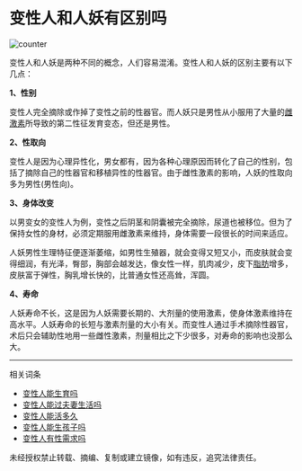 # 变性人和人妖有区别吗

![counter](//baike.pcbaby.com.cn/action/counter.jsp?id=60475&type=4)

变性人和人妖是两种不同的概念，人们容易混淆。变性人和人妖的区别主要有以下几点：

**1、性别**

变性人完全摘除或作掉了变性之前的性器官。而人妖只是男性从小服用了大量的[雌激素](//baike.pcbaby.com.cn/qzbd/12514.html)所导致的第二性征发育变态，但还是男性。

**2、性取向**

变性人是因为心理异性化，男女都有，因为各种心理原因而转化了自己的性别，包括了摘除自己的性器官和移植异性的性器官。由于雌性激素的影响，人妖的性取向多为男性(男性向)。

**3、身体改变**

以男变女的变性人为例，变性之后阴茎和阴囊被完全摘除，尿道也被移位。但为了保持女性的身材，必须定期服用雌激素来维持，身体需要一段很长的时间来适应。

人妖男性生理特征便逐渐萎缩，如男性生殖器，就会变得又短又小，而皮肤就会变得细润，有光泽，臀部，胸部会越发达，像女性一样，肌肉减少，皮下[脂肪](//baike.pcbaby.com.cn/qzbd/6863.html)增多，皮肤富于弹性，胸乳增长快的，比普通女性还高耸，浑圆。

**4、寿命**

人妖寿命不长，这是因为人妖需要长期的、大剂量的使用激素，使身体激素维持在高水平。人妖寿命的长短与激素剂量的大小有关。而变性人通过手术摘除性器官，术后只会辅助性地用一些雌性激素，剂量相比之下少很多，对寿命的影响也没那么大。

---

相关词条

- [变性人能生育吗](//baike.pcbaby.com.cn/long/42099.html)  
- [变性人能过夫妻生活吗](//baike.pcbaby.com.cn/long/42100.html)  
- [变性人能活多久](//baike.pcbaby.com.cn/long/60473.html)  
- [变性人能生孩子吗](//baike.pcbaby.com.cn/long/42103.html)  
- [变性人有性需求吗](//baike.pcbaby.com.cn/long/60474.html)  

未经授权禁止转载、摘编、复制或建立镜像，如有违反，追究法律责任。
<!-- tcd_original_link https://baike.pcbaby.com.cn/long/60475.html -->
